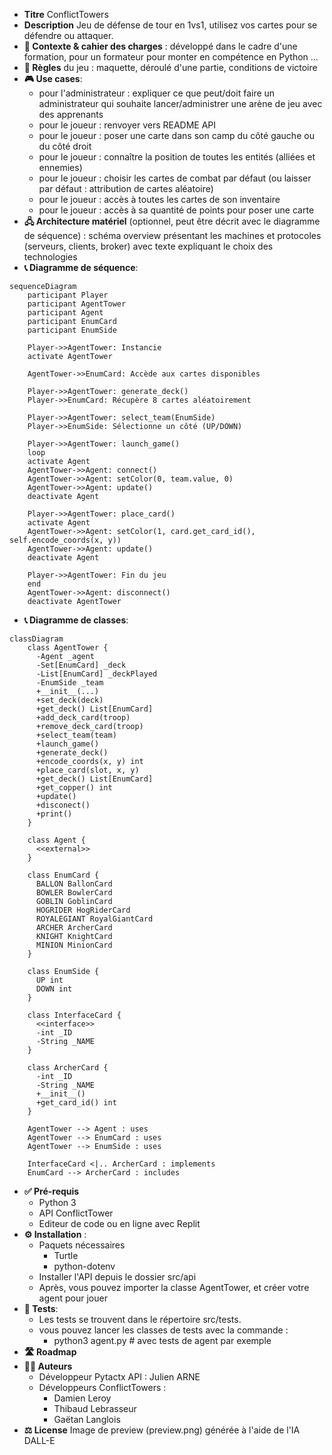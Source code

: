 - **Titre** ConflictTowers
- **Description** Jeu de défense de tour en 1vs1, utilisez vos cartes pour se défendre ou attaquer.
- **🎯 Contexte & cahier des charges** : développé dans le cadre d'une formation, pour un formateur pour monter en compétence en Python ...
- **🎲 Règles** du jeu : maquette, déroulé d'une partie, conditions de victoire
- **🎮 Use cases**:
    - pour l'administrateur : expliquer ce que peut/doit faire un administrateur qui souhaite lancer/administrer une arène de jeu avec des apprenants 
    - pour le joueur : renvoyer vers README API
    - pour le joueur : poser une carte dans son camp du côté gauche ou du côté droit
    - pour le joueur : connaître la position de toutes les entités (alliées et ennemies)
    - pour le joueur : choisir les cartes de combat par défaut (ou laisser par défaut : attribution de cartes aléatoire)
    - pour le joueur : accès à toutes les cartes de son inventaire
    - pour le joueur : accès à sa quantité de points pour poser une carte
- **🖧 Architecture matériel** (optionnel, peut être décrit avec le diagramme de séquence) : schéma overview présentant les machines et protocoles (serveurs, clients, broker) avec texte expliquant le choix des technologies 
- **📞 Diagramme de séquence**: 

```mermaid
sequenceDiagram
    participant Player
    participant AgentTower
    participant Agent
    participant EnumCard
    participant EnumSide

    Player->>AgentTower: Instancie
    activate AgentTower

    AgentTower->>EnumCard: Accède aux cartes disponibles

    Player->>AgentTower: generate_deck()
    Player->>EnumCard: Récupère 8 cartes aléatoirement

    Player->>AgentTower: select_team(EnumSide)
    Player->>EnumSide: Sélectionne un côté (UP/DOWN)

    Player->>AgentTower: launch_game()
    loop
    activate Agent
    AgentTower->>Agent: connect()
    AgentTower->>Agent: setColor(0, team.value, 0)
    AgentTower->>Agent: update()
    deactivate Agent

    Player->>AgentTower: place_card()
    activate Agent
    AgentTower->>Agent: setColor(1, card.get_card_id(), self.encode_coords(x, y))
    AgentTower->>Agent: update()
    deactivate Agent

    Player->>AgentTower: Fin du jeu
    end
    AgentTower->>Agent: disconnect()
    deactivate AgentTower
```

- **📞 Diagramme de classes**:

```mermaid
classDiagram
    class AgentTower {
      -Agent _agent
      -Set[EnumCard] _deck
      -List[EnumCard] _deckPlayed
      -EnumSide _team
      +__init__(...)
      +set_deck(deck)
      +get_deck() List[EnumCard]
      +add_deck_card(troop)
      +remove_deck_card(troop)
      +select_team(team)
      +launch_game()
      +generate_deck()
      +encode_coords(x, y) int
      +place_card(slot, x, y)
      +get_deck() List[EnumCard]
      +get_copper() int
      +update()
      +disconect()
      +print()
    }

    class Agent {
      <<external>>
    }

    class EnumCard {
      BALLON BallonCard
      BOWLER BowlerCard
      GOBLIN GoblinCard
      HOGRIDER HogRiderCard
      ROYALEGIANT RoyalGiantCard
      ARCHER ArcherCard
      KNIGHT KnightCard
      MINION MinionCard
    }

    class EnumSide {
      UP int
      DOWN int
    }

    class InterfaceCard {
      <<interface>>
      -int _ID
      -String _NAME
    }

    class ArcherCard {
      -int _ID
      -String _NAME
      +__init__()
      +get_card_id() int
    }

    AgentTower --> Agent : uses
    AgentTower --> EnumCard : uses
    AgentTower --> EnumSide : uses

    InterfaceCard <|.. ArcherCard : implements
    EnumCard --> ArcherCard : includes
```

- **✅ Pré-requis** 
    - Python 3
    - API ConflictTower
    - Editeur de code ou en ligne avec Replit
- **⚙️ Installation** :
    - Paquets nécessaires
        - Turtle
        - python-dotenv
    - Installer l'API depuis le dossier src/api
    - Après, vous pouvez importer la classe AgentTower, et créer votre agent pour jouer
- **🧪 Tests**: 
    - Les tests se trouvent dans le répertoire src/tests.
    - vous pouvez lancer les classes de tests avec la commande :
        - python3 agent.py # avec tests de agent par exemple
- **🛣️ Roadmap**
- **🧑‍💻 Auteurs**
    - Développeur Pytactx API : Julien ARNE
    - Développeurs ConflictTowers :
        - Damien Leroy
        - Thibaud Lebrasseur
        - Gaëtan Langlois
- **⚖️ License** Image de preview (preview.png) générée à l'aide de l'IA DALL-E
